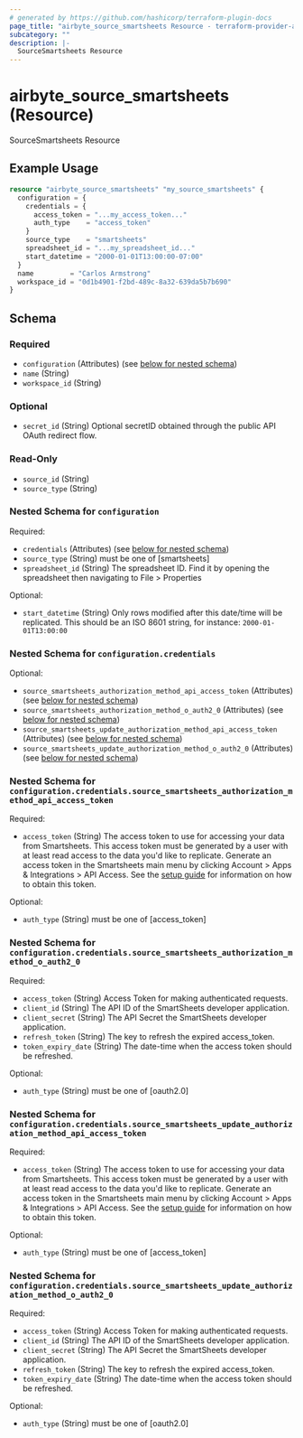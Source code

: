 ```yaml
---
# generated by https://github.com/hashicorp/terraform-plugin-docs
page_title: "airbyte_source_smartsheets Resource - terraform-provider-airbyte"
subcategory: ""
description: |-
  SourceSmartsheets Resource
---
```


# airbyte_source_smartsheets (Resource)

SourceSmartsheets Resource

## Example Usage

```terraform
resource "airbyte_source_smartsheets" "my_source_smartsheets" {
  configuration = {
    credentials = {
      access_token = "...my_access_token..."
      auth_type    = "access_token"
    }
    source_type    = "smartsheets"
    spreadsheet_id = "...my_spreadsheet_id..."
    start_datetime = "2000-01-01T13:00:00-07:00"
  }
  name         = "Carlos Armstrong"
  workspace_id = "0d1b4901-f2bd-489c-8a32-639da5b7b690"
}
```

<!-- schema generated by tfplugindocs -->
## Schema

### Required

- `configuration` (Attributes) (see [below for nested schema](#nestedatt--configuration))
- `name` (String)
- `workspace_id` (String)

### Optional

- `secret_id` (String) Optional secretID obtained through the public API OAuth redirect flow.

### Read-Only

- `source_id` (String)
- `source_type` (String)

<a id="nestedatt--configuration"></a>
### Nested Schema for `configuration`

Required:

- `credentials` (Attributes) (see [below for nested schema](#nestedatt--configuration--credentials))
- `source_type` (String) must be one of [smartsheets]
- `spreadsheet_id` (String) The spreadsheet ID. Find it by opening the spreadsheet then navigating to File > Properties

Optional:

- `start_datetime` (String) Only rows modified after this date/time will be replicated. This should be an ISO 8601 string, for instance: `2000-01-01T13:00:00`

<a id="nestedatt--configuration--credentials"></a>
### Nested Schema for `configuration.credentials`

Optional:

- `source_smartsheets_authorization_method_api_access_token` (Attributes) (see [below for nested schema](#nestedatt--configuration--credentials--source_smartsheets_authorization_method_api_access_token))
- `source_smartsheets_authorization_method_o_auth2_0` (Attributes) (see [below for nested schema](#nestedatt--configuration--credentials--source_smartsheets_authorization_method_o_auth2_0))
- `source_smartsheets_update_authorization_method_api_access_token` (Attributes) (see [below for nested schema](#nestedatt--configuration--credentials--source_smartsheets_update_authorization_method_api_access_token))
- `source_smartsheets_update_authorization_method_o_auth2_0` (Attributes) (see [below for nested schema](#nestedatt--configuration--credentials--source_smartsheets_update_authorization_method_o_auth2_0))

<a id="nestedatt--configuration--credentials--source_smartsheets_authorization_method_api_access_token"></a>
### Nested Schema for `configuration.credentials.source_smartsheets_authorization_method_api_access_token`

Required:

- `access_token` (String) The access token to use for accessing your data from Smartsheets. This access token must be generated by a user with at least read access to the data you'd like to replicate. Generate an access token in the Smartsheets main menu by clicking Account > Apps & Integrations > API Access. See the <a href="https://docs.airbyte.com/integrations/sources/smartsheets/#setup-guide">setup guide</a> for information on how to obtain this token.

Optional:

- `auth_type` (String) must be one of [access_token]


<a id="nestedatt--configuration--credentials--source_smartsheets_authorization_method_o_auth2_0"></a>
### Nested Schema for `configuration.credentials.source_smartsheets_authorization_method_o_auth2_0`

Required:

- `access_token` (String) Access Token for making authenticated requests.
- `client_id` (String) The API ID of the SmartSheets developer application.
- `client_secret` (String) The API Secret the SmartSheets developer application.
- `refresh_token` (String) The key to refresh the expired access_token.
- `token_expiry_date` (String) The date-time when the access token should be refreshed.

Optional:

- `auth_type` (String) must be one of [oauth2.0]


<a id="nestedatt--configuration--credentials--source_smartsheets_update_authorization_method_api_access_token"></a>
### Nested Schema for `configuration.credentials.source_smartsheets_update_authorization_method_api_access_token`

Required:

- `access_token` (String) The access token to use for accessing your data from Smartsheets. This access token must be generated by a user with at least read access to the data you'd like to replicate. Generate an access token in the Smartsheets main menu by clicking Account > Apps & Integrations > API Access. See the <a href="https://docs.airbyte.com/integrations/sources/smartsheets/#setup-guide">setup guide</a> for information on how to obtain this token.

Optional:

- `auth_type` (String) must be one of [access_token]


<a id="nestedatt--configuration--credentials--source_smartsheets_update_authorization_method_o_auth2_0"></a>
### Nested Schema for `configuration.credentials.source_smartsheets_update_authorization_method_o_auth2_0`

Required:

- `access_token` (String) Access Token for making authenticated requests.
- `client_id` (String) The API ID of the SmartSheets developer application.
- `client_secret` (String) The API Secret the SmartSheets developer application.
- `refresh_token` (String) The key to refresh the expired access_token.
- `token_expiry_date` (String) The date-time when the access token should be refreshed.

Optional:

- `auth_type` (String) must be one of [oauth2.0]


